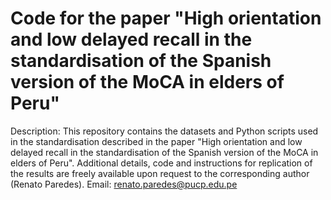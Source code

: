 # Code for the paper "High orientation and low delayed recall in the standardisation of the Spanish version of the MoCA in elders of Peru"
Description: This repository contains the datasets and Python scripts used in the standardisation described in the paper "High orientation and low delayed recall in the standardisation of the Spanish version of the MoCA in elders of Peru". Additional details, code and instructions for replication of the results are freely available upon request to the corresponding author (Renato Paredes). Email: renato.paredes@pucp.edu.pe

